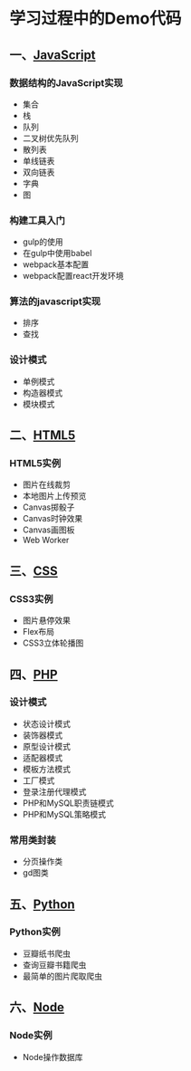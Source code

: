 # 学习过程中的Demo代码
## 一、[JavaScript](./JavaScript)  
### 数据结构的JavaScript实现 
* 集合
* 栈
* 队列
* 二叉树优先队列
* 散列表
* 单线链表
* 双向链表
* 字典
* 图

### 构建工具入门  
* gulp的使用
* 在gulp中使用babel
* webpack基本配置
* webpack配置react开发环境

### 算法的javascript实现  
* 排序
* 查找

### 设计模式  
* 单例模式
* 构造器模式
* 模块模式


## 二、[HTML5](./HTML5)
### HTML5实例 
* 图片在线裁剪
* 本地图片上传预览
* Canvas掷骰子
* Canvas时钟效果
* Canvas画图板
* Web Worker  

## 三、[CSS](./css3)
### CSS3实例  
* 图片悬停效果
* Flex布局
* CSS3立体轮播图 


## 四、[PHP](./PHP)
### 设计模式 
* 状态设计模式
* 装饰器模式
* 原型设计模式
* 适配器模式
* 模板方法模式
* 工厂模式
* 登录注册代理模式
* PHP和MySQL职责链模式
* PHP和MySQL策略模式

### 常用类封装 
* 分页操作类
* gd图类
   
## 五、[Python](./Python/)
### Python实例
* 豆瓣纸书爬虫
* 查询豆瓣书籍爬虫
* 最简单的图片爬取爬虫

## 六、[Node](./Node)
### Node实例
* Node操作数据库